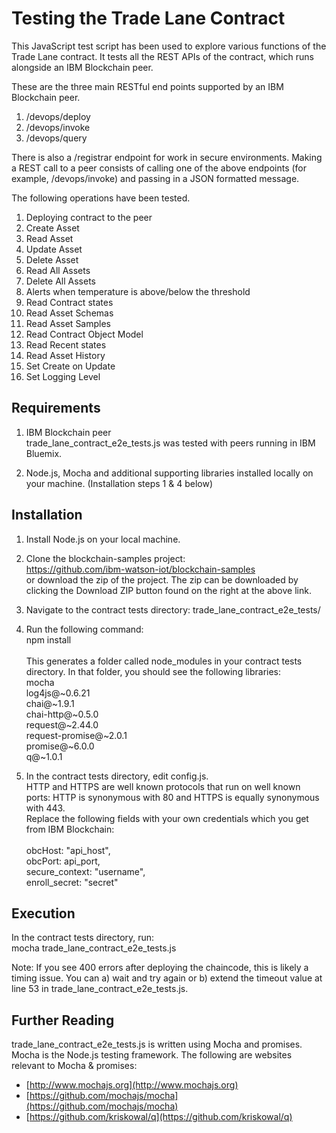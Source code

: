 # Testing the Trade Lane Contract

This JavaScript test script has been used to explore various functions of the Trade Lane contract. It tests all the REST APIs of the contract, which runs alongside an IBM Blockchain peer.

These are the three main RESTful end points supported by an IBM Blockchain peer. 
  1.	/devops/deploy
  2.	/devops/invoke
  3.	/devops/query

There is also a /registrar endpoint for work in secure environments.
Making a REST call to a peer consists of calling one of the above endpoints (for example, /devops/invoke) and passing in a JSON formatted message. 

The following operations have been tested.
1.	Deploying contract to the peer
2.	Create Asset
3.	Read Asset
4.	Update Asset
5.	Delete Asset
6.	Read All Assets
7.	Delete All Assets
8.	Alerts when temperature is above/below the threshold
9.	Read Contract states
10.	Read Asset Schemas
11.	Read Asset Samples
12.	Read Contract Object Model
13.	Read Recent states
14.	Read Asset History
15.	Set Create on Update
16.	Set Logging Level

## Requirements

1. IBM Blockchain peer<br>
trade_lane_contract_e2e_tests.js was tested with peers running in IBM Bluemix.

2. Node.js, Mocha and additional supporting libraries installed locally on your machine. (Installation steps 1 & 4 below)


## Installation

1. Install Node.js on your local machine.

2. Clone the blockchain-samples project:<br>
https://github.com/ibm-watson-iot/blockchain-samples <br>or download the zip of the project. The zip can be downloaded by clicking the Download ZIP button found on the right at the above link.

3.  Navigate to the contract tests directory: trade_lane_contract_e2e_tests/  

4. Run the following command:<br>
npm install<br>
<br>This generates a folder called node_modules in your contract tests directory. In that folder, you should see the following libraries:<br>
mocha<br>
log4js@~0.6.21<br>
chai@~1.9.1<br>
chai-http@~0.5.0<br>
request@~2.44.0<br>
request-promise@~2.0.1<br>
promise@~6.0.0<br>
q@~1.0.1<br>

5. In the contract tests directory, edit config.js. <br>
HTTP and HTTPS are well known protocols that run on well known ports: HTTP is synonymous with 80 and HTTPS is equally synonymous with 443.<br>
Replace the following fields with your own credentials which you get from IBM Blockchain:<br>
    <br>obcHost: "api_host",<br>
    obcPort: api_port,<br>
    secure_context: "username",<br>
    enroll_secret: "secret"

## Execution

In the contract tests directory, run:<br>
mocha trade_lane_contract_e2e_tests.js

Note: If you see 400 errors after deploying the chaincode, this is likely a timing issue.  You can a) wait and try again or b) extend the timeout value at line 53 in trade_lane_contract_e2e_tests.js.

## Further Reading

trade_lane_contract_e2e_tests.js is written using Mocha and promises. Mocha is the Node.js testing framework. The following are websites relevant to Mocha & promises:

  * [http://www.mochajs.org](http://www.mochajs.org)
  * [https://github.com/mochajs/mocha](https://github.com/mochajs/mocha)
  * [https://github.com/kriskowal/q](https://github.com/kriskowal/q)
